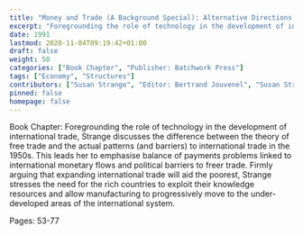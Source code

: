 ```yaml
---
title: "Money and Trade (A Background Special): Alternative Directions in the Study of the Global Political Economy"
excerpt: "Foregrounding the role of technology in the development of international trade, Strange discusses the difference between the theory of free trade and the actual patterns (and barriers) to international trade in the 1950s. This leads her to emphasise balance of payments problems linked to international monetary flows and political barriers to freer trade. Firmly arguing that expanding international trade will aid the poorest, Strange stresses the need for the rich countries to exploit their knowledge resources and allow manufacturing to progressively move to the under-developed areas of the international system."
date: 1991
lastmod: 2020-11-04T09:19:42+01:00
draft: false
weight: 50
categories: ["Book Chapter", "Publisher: Batchwork Press"]
tags: ["Economy", "Structures"]
contributors: ["Susan Strange", "Editor: Bertrand Jouvenel", "Susan Strange"]
pinned: false
homepage: false
---
```


Book Chapter: Foregrounding the role of technology in the development of international trade, Strange discusses the difference between the theory of free trade and the actual patterns (and barriers) to international trade in the 1950s. This leads her to emphasise balance of payments problems linked to international monetary flows and political barriers to freer trade. Firmly arguing that expanding international trade will aid the poorest, Strange stresses the need for the rich countries to exploit their knowledge resources and allow manufacturing to progressively move to the under-developed areas of the international system.

Pages: 53-77